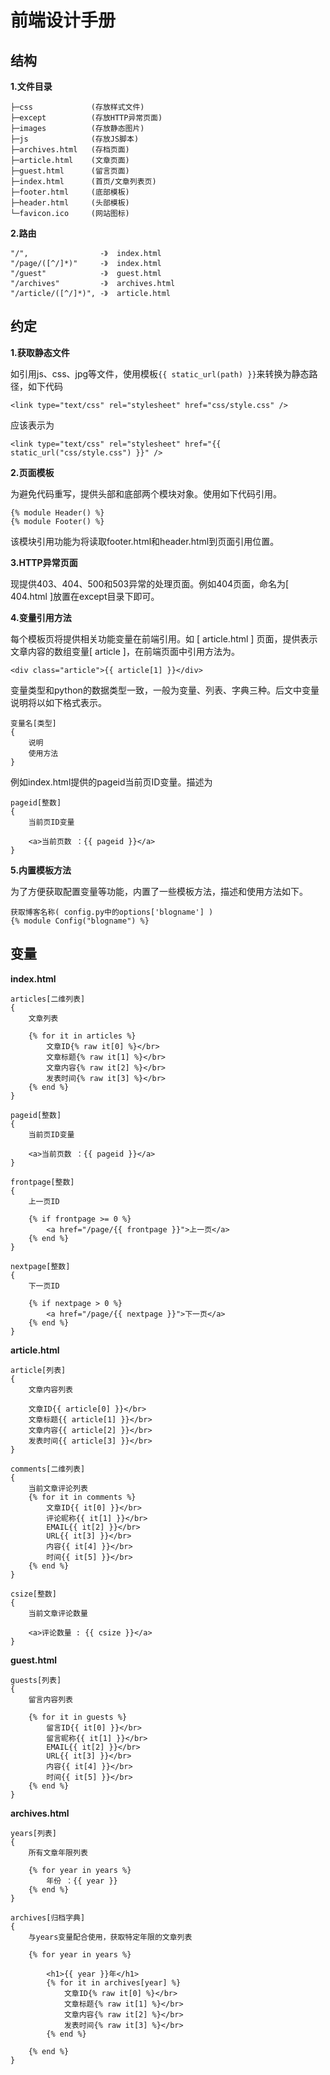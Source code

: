 前端设计手册
===

结构
---

**1.文件目录**

	├─css             (存放样式文件)
	├─except          (存放HTTP异常页面)
	├─images          (存放静态图片)
	├─js              (存放JS脚本)
	├─archives.html   (存档页面)
	├─article.html    (文章页面)
	├─guest.html      (留言页面)
	├─index.html      (首页/文章列表页)
	├─footer.html     (底部模板)
	├─header.html     (头部模板)
	└─favicon.ico     (网站图标)

**2.路由**

	"/", 				-》	index.html
	"/page/([^/]*)" 	-》	index.html
	"/guest" 			-》	guest.html
	"/archives" 		-》	archives.html
	"/article/([^/]*)", -》	article.html

约定
---
**1.获取静态文件**

如引用js、css、jpg等文件，使用模板`{{ static_url(path) }}`来转换为静态路径，如下代码

	<link type="text/css" rel="stylesheet" href="css/style.css" />

应该表示为

	<link type="text/css" rel="stylesheet" href="{{ static_url("css/style.css") }}" />

**2.页面模板**

为避免代码重写，提供头部和底部两个模块对象。使用如下代码引用。

	{% module Header() %}
	{% module Footer() %}

该模块引用功能为将读取footer.html和header.html到页面引用位置。

**3.HTTP异常页面**

现提供403、404、500和503异常的处理页面。例如404页面，命名为[ 404.html ]放置在except目录下即可。

**4.变量引用方法**

每个模板页将提供相关功能变量在前端引用。如 [ article.html ] 页面，提供表示文章内容的数组变量[ article ]，在前端页面中引用方法为。

	<div class="article">{{ article[1] }}</div>

变量类型和python的数据类型一致，一般为变量、列表、字典三种。后文中变量说明将以如下格式表示。

	变量名[类型]
	{
		说明
		使用方法
	}

例如index.html提供的pageid当前页ID变量。描述为

	pageid[整数]
	{
		当前页ID变量

		<a>当前页数 ：{{ pageid }}</a>
	}

**5.内置模板方法**

为了方便获取配置变量等功能，内置了一些模板方法，描述和使用方法如下。

	获取博客名称( config.py中的options['blogname'] )
	{% module Config("blogname") %}

变量
---
**index.html**

	articles[二维列表]
	{
		文章列表

		{% for it in articles %}
			文章ID{% raw it[0] %}</br>
			文章标题{% raw it[1] %}</br>
			文章内容{% raw it[2] %}</br>
			发表时间{% raw it[3] %}</br>
		{% end %}
	}

	pageid[整数]
	{
		当前页ID变量

		<a>当前页数 ：{{ pageid }}</a>
	}

	frontpage[整数]
	{
		上一页ID

		{% if frontpage >= 0 %}
			<a href="/page/{{ frontpage }}">上一页</a>
		{% end %}
	}

	nextpage[整数]
	{
		下一页ID

		{% if nextpage > 0 %}
			<a href="/page/{{ nextpage }}">下一页</a>
		{% end %}
	}

**article.html**

	article[列表]
	{
		文章内容列表

		文章ID{{ article[0] }}</br>
		文章标题{{ article[1] }}</br>
		文章内容{{ article[2] }}</br>
		发表时间{{ article[3] }}</br>
	}

	comments[二维列表]
	{
		当前文章评论列表
		{% for it in comments %}
			文章ID{{ it[0] }}</br>
			评论昵称{{ it[1] }}</br>
			EMAIL{{ it[2] }}</br>
			URL{{ it[3] }}</br>
			内容{{ it[4] }}</br>
			时间{{ it[5] }}</br>
		{% end %}
	}

	csize[整数]
	{
		当前文章评论数量

		<a>评论数量 : {{ csize }}</a>
	}

**guest.html**

	guests[列表]
	{
		留言内容列表

		{% for it in guests %}
			留言ID{{ it[0] }}</br>
			留言昵称{{ it[1] }}</br>
			EMAIL{{ it[2] }}</br>
			URL{{ it[3] }}</br>
			内容{{ it[4] }}</br>
			时间{{ it[5] }}</br>
		{% end %}
	}

**archives.html**

	years[列表]
	{
		所有文章年限列表

		{% for year in years %}
			年份 ：{{ year }}
		{% end %}
	}

	archives[归档字典]
	{
		与years变量配合使用，获取特定年限的文章列表

		{% for year in years %}

			<h1>{{ year }}年</h1>
			{% for it in archives[year] %}
				文章ID{% raw it[0] %}</br>
				文章标题{% raw it[1] %}</br>
				文章内容{% raw it[2] %}</br>
				发表时间{% raw it[3] %}</br>
			{% end %}

		{% end %}
	}